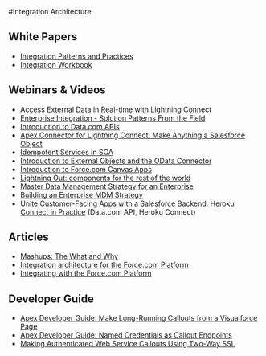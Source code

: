 #Integration Architecture

## White Papers

* [Integration Patterns and Practices](https://resources.docs.salesforce.com/sfdc/pdf/integration_patterns_and_practices.pdf)
* [Integration Workbook](https://resources.docs.salesforce.com/sfdc/pdf/integration_workbook.pdf)

## Webinars & Videos

* [Access External Data in Real-time with Lightning Connect](https://www.youtube.com/watch?v=i2CA-gT5Mm8)
* [Enterprise Integration - Solution Patterns From the Field](https://www.youtube.com/watch?v=DBCuHM-Lw3E)
* [Introduction to Data.com APIs](https://www.youtube.com/watch?v=Tc1NzTEge0U)
* [Apex Connector for Lightning Connect: Make Anything a Salesforce Object](https://www.youtube.com/watch?v=W7Tfru19nS0)
* [Idempotent Services in SOA](https://www.youtube.com/watch?v=_7YvkPzgfHM)
* [Introduction to External Objects and the OData Connector](https://www.youtube.com/watch?v=67KIFdKshfs)
* [Introduction to Force.com Canvas Apps](https://www.youtube.com/watch?v=K4HqJDVVMf0)
* [Lightning Out: components for the rest of the world](https://www.youtube.com/watch?v=gGVfGIFFEIc)
* [Master Data Management Strategy for an Enterprise](https://www.youtube.com/watch?v=GYKydwlgZbI)
* [Building an Enterprise MDM Strategy](https://www.youtube.com/watch?v=b8n9SHoIKyQ)
* [Unite Customer-Facing Apps with a Salesforce Backend: Heroku Connect in Practice](https://www.youtube.com/watch?v=iriLxZXvDX8) (Data.com API, Heroku Connect)


## Articles

* [Mashups: The What and Why](https://developer.salesforce.com/page/Mashups:_The_What_and_Why)
* [Integration architecture for the Force.com Platform](https://developer.salesforce.com/blogs/developer-relations/2014/11/salesforce-integration-architecture.html)
* [Integrating with the Force.com Platform](https://developer.salesforce.com/page/Integrating_with_the_Force.com_Platform)

## Developer Guide

* [Apex Developer Guide: Make Long-Running Callouts from a Visualforce Page](https://developer.salesforce.com/docs/atlas.en-us.apexcode.meta/apexcode/apex_continuation_overview.htm)
* [Apex Developer Guide: Named Credentials as Callout Endpoints](https://developer.salesforce.com/docs/atlas.en-us.apexcode.meta/apexcode/apex_callouts_named_credentials.htm)
* [Making Authenticated Web Service Callouts Using Two-Way SSL](https://developer.salesforce.com/page/Making_Authenticated_Web_Service_Callouts_Using_Two-Way_SSL)
